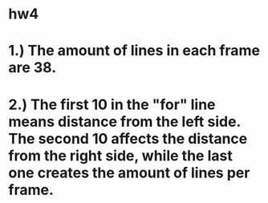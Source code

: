 # hw4

# 1.) The amount of lines in each frame are 38.
# 2.) The first 10 in the "for" line means distance from the left side. The second 10 affects the distance from the right side, while the last one creates the amount of lines per frame.
